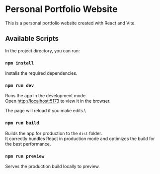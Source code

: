 # Personal Portfolio Website

This is a personal portfolio website created with React and Vite.

## Available Scripts

In the project directory, you can run:

### `npm install`

Installs the required dependencies.

### `npm run dev`

Runs the app in the development mode.\
Open [http://localhost:5173](http://localhost:5173) to view it in the browser.

The page will reload if you make edits.\

### `npm run build`

Builds the app for production to the `dist` folder.\
It correctly bundles React in production mode and optimizes the build for the best performance.

### `npm run preview`

Serves the production build locally to preview.
